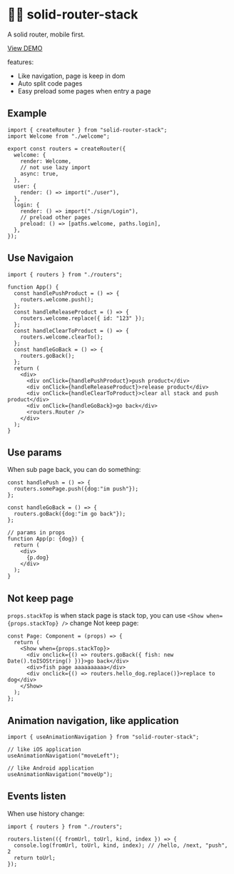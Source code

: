 # 🏂🏽 solid-router-stack

A solid router, mobile first.

[View DEMO](https://solid-router-stack.gewulian.com)

features:

- Like navigation, page is keep in dom
- Auto split code pages
- Easy preload some pages when entry a page

## Example

```tsx
import { createRouter } from "solid-router-stack";
import Welcome from "./welcome";

export const routers = createRouter({
  welcome: {
    render: Welcome,
    // not use lazy import
    async: true,
  },
  user: {
    render: () => import("./user"),
  },
  login: {
    render: () => import("./sign/Login"),
    // preload other pages
    preload: () => [paths.welcome, paths.login],
  },
});
```

## Use Navigaion

```tsx
import { routers } from "./routers";

function App() {
  const handlePushProduct = () => {
    routers.welcome.push();
  };
  const handleReleaseProduct = () => {
    routers.welcome.replace({ id: "123" });
  };
  const handleClearToProduct = () => {
    routers.welcome.clearTo();
  };
  const handleGoBack = () => {
    routers.goBack();
  };
  return (
    <div>
      <div onClick={handlePushProduct}>push product</div>
      <div onClick={handleReleaseProduct}>release product</div>
      <div onClick={handleClearToProduct}>clear all stack and push product</div>
      <div onClick={handleGoBack}>go back</div>
      <routers.Router />
    </div>
  );
}
```

## Use params

When sub page back, you can do something:

```tsx
const handlePush = () => {
  routers.somePage.push({dog:"im push"});
};

const handleGoBack = () => {
  routers.goBack({dog:"im go back"});
};

// params in props
function App(p: {dog}) {
  return (
    <div>
      {p.dog}
    </div>
  );
}
```

## Not keep page

`props.stackTop` is when stack page is stack top, you can use `<Show when={props.stackTop} />` change Not keep page:

```tsx
const Page: Component = (props) => {
  return (
    <Show when={props.stackTop}>
      <div onclick={() => routers.goBack({ fish: new Date().toISOString() })}>go back</div>
      <div>fish page aaaaaaaaaa</div>
      <div onclick={() => routers.hello_dog.replace()}>replace to dog</div>
    </Show>
  );
};
```

## Animation navigation, like application

```tsx
import { useAnimationNavigation } from "solid-router-stack";

// like iOS application
useAnimationNavigation("moveLeft");

// like Android application
useAnimationNavigation("moveUp");
```

## Events listen

When use history change:

```tsx
import { routers } from "./routers";

routers.listen(({ fromUrl, toUrl, kind, index }) => {
  console.log(fromUrl, toUrl, kind, index); // /hello, /next, "push", 2
  return toUrl;
});
```
